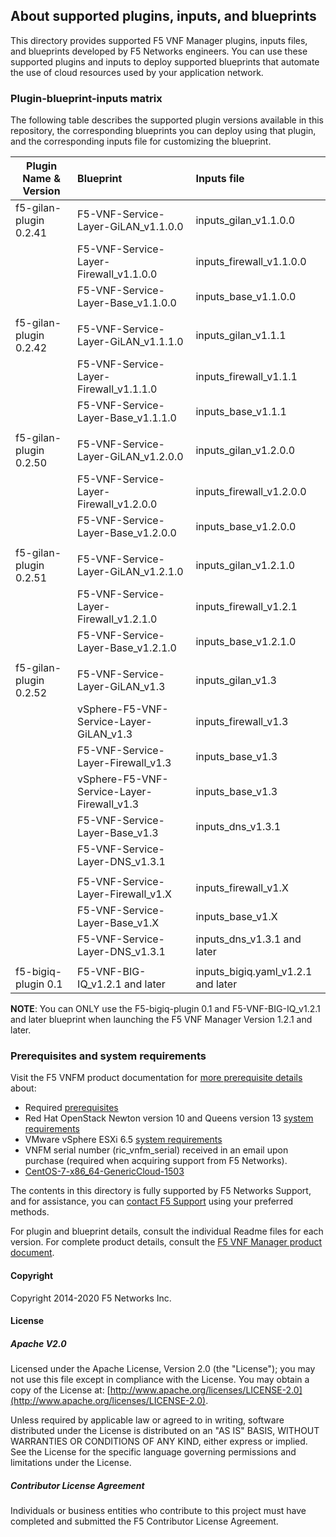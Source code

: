 ## About supported plugins, inputs, and blueprints
This directory provides supported F5 VNF Manager plugins, inputs files, and blueprints developed by F5 Networks engineers. You can use these supported plugins and inputs to deploy supported blueprints that automate the use of cloud resources used by your application network. 

### Plugin-blueprint-inputs matrix
The following table describes the supported plugin versions available in this repository, the corresponding blueprints you can deploy using that plugin, and the corresponding inputs file for customizing the blueprint.

| Plugin Name & Version     | Blueprint                                    | Inputs file               |
| --------------------------| :--------------------------------------------| :-------------------------|
| f5-gilan-plugin 0.2.41    | F5-VNF-Service-Layer-GiLAN_v1.1.0.0          | inputs_gilan_v1.1.0.0     |
|                           | F5-VNF-Service-Layer-Firewall_v1.1.0.0       | inputs_firewall_v1.1.0.0  |
|                           | F5-VNF-Service-Layer-Base_v1.1.0.0           | inputs_base_v1.1.0.0      |
|                           |                                              |                           |
| f5-gilan-plugin 0.2.42    | F5-VNF-Service-Layer-GiLAN_v1.1.1.0          | inputs_gilan_v1.1.1       |
|                           | F5-VNF-Service-Layer-Firewall_v1.1.1.0       | inputs_firewall_v1.1.1    |
|                           | F5-VNF-Service-Layer-Base_v1.1.1.0           | inputs_base_v1.1.1        |
|                           |                                              |                           | 
| f5-gilan-plugin 0.2.50    | F5-VNF-Service-Layer-GiLAN_v1.2.0.0          | inputs_gilan_v1.2.0.0     |
|                           | F5-VNF-Service-Layer-Firewall_v1.2.0.0       | inputs_firewall_v1.2.0.0  |
|                           | F5-VNF-Service-Layer-Base_v1.2.0.0           | inputs_base_v1.2.0.0      |
|                           |                                              |                           | 
| f5-gilan-plugin 0.2.51    | F5-VNF-Service-Layer-GiLAN_v1.2.1.0          | inputs_gilan_v1.2.1.0     |
|                           | F5-VNF-Service-Layer-Firewall_v1.2.1.0       | inputs_firewall_v1.2.1    |
|                           | F5-VNF-Service-Layer-Base_v1.2.1.0           | inputs_base_v1.2.1.0      |
|                           |                                              |                           |
| f5-gilan-plugin 0.2.52    | F5-VNF-Service-Layer-GiLAN_v1.3              | inputs_gilan_v1.3         |
|                           | vSphere-F5-VNF-Service-Layer-GiLAN_v1.3      | inputs_firewall_v1.3      |
|                           | F5-VNF-Service-Layer-Firewall_v1.3           | inputs_base_v1.3          |
|                           | vSphere-F5-VNF-Service-Layer-Firewall_v1.3   | inputs_base_v1.3          | 
|                           | F5-VNF-Service-Layer-Base_v1.3               | inputs_dns_v1.3.1         |
|                           | F5-VNF-Service-Layer-DNS_v1.3.1              |                           |
|                           |                                              |                           |                                               | f5-ric-plugin 0.4         | F5-VNF-Service-Layer-GiLAN_v1.X              | inputs_gilan_v1.X         |
|                           | F5-VNF-Service-Layer-Firewall_v1.X           | inputs_firewall_v1.X      |
|                           | F5-VNF-Service-Layer-Base_v1.X               | inputs_base_v1.X          |
|                           | F5-VNF-Service-Layer-DNS_v1.3.1              | inputs_dns_v1.3.1 and later        |
|                           |                                              |                           |
| f5-bigiq-plugin 0.1       | F5-VNF-BIG-IQ_v1.2.1 and later               | inputs_bigiq.yaml_v1.2.1 and later |

**NOTE**: You can ONLY use the F5-bigiq-plugin 0.1 and F5-VNF-BIG-IQ_v1.2.1 and later blueprint when launching the F5 VNF Manager Version 1.2.1 and later.


### Prerequisites and system requirements
Visit the F5 VNFM product documentation for [more prerequisite details](https://clouddocs.f5.com/cloud/nfv/latest/setup.html#pre-existing-networks-and-component) about:

- Required <a href="https://clouddocs.f5.com/cloud/nfv/latest/setup.html#prerequisites" target="_blank">prerequisites</a>  
- Red Hat OpenStack Newton version 10 and Queens version 13 [system requirements](https://clouddocs.f5.com/cloud/nfv/latest/setup.html#private-cloud-environment-setup)
- VMware vSphere ESXi 6.5 [system requirements](https://clouddocs.f5.com/cloud/nfv/latest/vmware-setup.html)
- VNFM serial number (ric_vnfm_serial) received in an email upon purchase (required when acquiring support from F5 Networks).
- [CentOS-7-x86_64-GenericCloud-1503](https://wiki.centos.org/Manuals/ReleaseNotes/CentOS7.1810?action=show&redirect=Manuals%2FReleaseNotes%2FCentOS7)

The contents in this directory is fully supported by F5 Networks Support, and for assistance, you can [contact F5 Support](https://www.f5.com/company/contact/regional-offices#product-support) using your preferred methods.

For plugin and blueprint details, consult the individual Readme files for each version. For complete product details, consult the [F5 VNF Manager product document](https://clouddocs.f5.com/cloud/nfv/latest/). 


#### Copyright
Copyright 2014-2020 F5 Networks Inc.

#### License

##### Apache V2.0 
Licensed under the Apache License, Version 2.0 (the "License"); you may not use this file except in compliance with the License. You may obtain a copy of the License at: [http://www.apache.org/licenses/LICENSE-2.0](http://www.apache.org/licenses/LICENSE-2.0).

Unless required by applicable law or agreed to in writing, software distributed under the License is distributed on an "AS IS" BASIS, WITHOUT WARRANTIES OR CONDITIONS OF ANY KIND, either express or implied. See the License for the specific language governing permissions and limitations under the License.

##### Contributor License Agreement
Individuals or business entities who contribute to this project must have completed and submitted the F5 Contributor License Agreement.